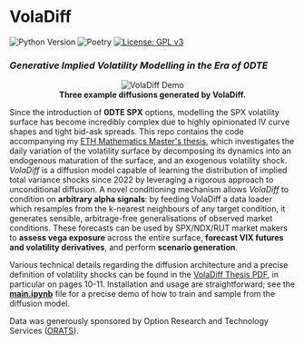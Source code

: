 # VolaDiff

![Python Version](https://img.shields.io/badge/python-3.10%2B-blue?logo=python&logoColor=white)
![Poetry](https://img.shields.io/badge/poetry-1.5-blue?logo=poetry)
[![License: GPL v3](https://img.shields.io/badge/License-GPLv3-blue.svg)](https://www.gnu.org/licenses/gpl-3.0)
### *Generative Implied Volatility Modelling in the Era of 0DTE*

<p align="center">
  <img src="https://github.com/user-attachments/assets/3bad2197-665e-4a60-9bbb-f6347737f783" alt="VolaDiff Demo"><br>
  <strong>Three example diffusions generated by VolaDiff.</strong>
</p>

Since the introduction of **0DTE SPX** options, modelling the SPX volatility surface has become incredibly complex due to highly opinionated IV curve shapes and tight bid-ask spreads. This repo contains the code accompanying my [ETH Mathematics Master's thesis](https://github.com/JPNotleks/VolaDiff/blob/main/VolaDiff%20Thesis.pdf), which investigates the daily variation of the volatility surface by decomposing its dynamics into an endogenous maturation of the surface, and an exogenous volatility shock. *VolaDiff* is a diffusion model capable of learning the distribution of implied total variance shocks since 2022 by leveraging a rigorous approach to unconditional diffusion. A novel conditioning mechanism allows *VolaDiff* to condition on **arbitrary alpha signals**: by feeding VolaDiff a data loader which resamples from the k-nearest neighbours of any target condition, it generates sensible, arbitrage-free generalisations of observed market conditions. These forecasts can be used by SPX/NDX/RUT market makers to **assess vega exposure** across the entire surface, **forecast VIX futures and volatility derivatives**, and perform **scenario generation**.

Various technical details regarding the diffusion architecture and a precise definition of volatility shocks can be found in the [VolaDiff Thesis PDF](https://github.com/JPNotleks/VolaDiff/blob/main/VolaDiff%20Thesis.pdf), in particular on pages 10-11. Installation and usage are straightforward; see the [**main.ipynb**](https://github.com/JPNotleks/VolaDiff/blob/main/main.ipynb) file for a precise demo of how to train and sample from the diffusion model.

Data was generously sponsored by Option Research and Technology Services ([ORATS](https://orats.com/)).
